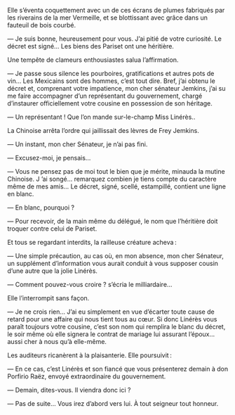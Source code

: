 Elle s’éventa coquettement avec un de ces écrans de plumes fabriqués par les riverains de la mer Vermeille, et se blottissant avec grâce dans un fauteuil de bois courbé.

— Je suis bonne, heureusement pour vous. J’ai pitié de votre curiosité. Le décret est signé… Les biens des Pariset ont une héritière.

Une tempête de clameurs enthousiastes salua l’affirmation.

— Je passe sous silence les pourboires, gratifications et autres pots de vin… Les Mexicains sont des hommes, c’est tout dire. Bref, j’ai obtenu le 
décret et, comprenant votre impatience, mon cher sénateur Jemkins, j’ai su me faire accompagner d’un représentant du gouvernement, chargé d’instaurer officiellement votre cousine en possession de son héritage.

— Un représentant ! Que l’on mande sur-le-champ Miss Linérès..

La Chinoise arrêta l’ordre qui jaillissait des lèvres de Frey Jemkins.

— Un instant, mon cher Sénateur, je n’ai pas fini.

— Excusez-moi, je pensais…

— Vous ne pensez pas de moi tout le bien que je mérite, minauda la mutine Chinoise. J ’ai songé… remarquez combien je tiens compte du caractère même de mes amis… Le décret, signé, scellé, estampillé, contient une ligne en blanc.

— En blanc, pourquoi ?

— Pour recevoir, de la main même du délégué, le nom que l’héritière doit troquer contre celui de Pariset.

Et tous se regardant interdits, la railleuse créature acheva :

— Une simple précaution, au cas où, en mon absence, mon cher Sénateur, un supplément d’information vous aurait conduit à vous supposer cousin d’une autre que la jolie Linérès.

— Comment pouvez-vous croire ? s’écria le milliardaire…

Elle l’interrompit sans façon.

— Je ne crois rien… J’ai eu simplement en vue d’écarter toute cause de
retard pour une affaire qui nous tient tous au cœur. Si donc Linérès vous
paraît toujours votre cousine, c’est son nom qui remplira le blanc du décret,
le soir même où elle signera le contrat de mariage lui assurant l’époux…
aussi cher à nous qu’à elle-même.

Les auditeurs ricanèrent à la plaisanterie. Elle poursuivit :

— En ce cas, c’est Linérès et son fiancé que vous présenterez demain à don Porfirio Raëz, envoyé extraordinaire du gouvernement.

— Demain, dites-vous. Il viendra donc ici ?

— Pas de suite… Vous irez d’abord vers lui. À tout seigneur tout honneur.
